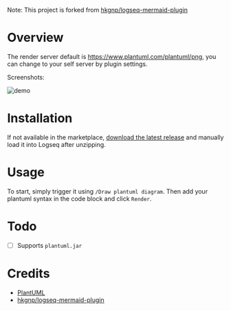 Note: This project is forked from [hkgnp/logseq-mermaid-plugin](https://github.com/hkgnp/logseq-mermaid-plugin)

# Overview

The render server default is https://www.plantuml.com/plantuml/png, you can change to your self server by plugin settings.

Screenshots:

![demo](./screenshots/demo.png)

# Installation

If not available in the marketplace, [download the latest release](https://github.com/cofcool/logseq-plantuml-plugin/releases) and manually load it into Logseq after unzipping.

# Usage

To start, simply trigger it using `/Draw plantuml diagram`. Then add your plantuml syntax in the code block and click `Render`.

# Todo

- [ ] Supports `plantuml.jar`

# Credits

* [PlantUML](https://www.plantuml.com/)
* [hkgnp/logseq-mermaid-plugin](https://github.com/hkgnp/logseq-mermaid-plugin)
